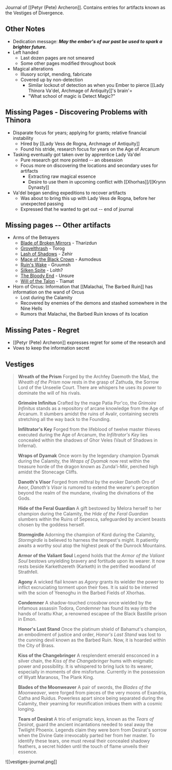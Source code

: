 
Journal of [[Petyr (Pete) Archeron]]. Contains entries for artifacts known as the Vestiges of Divergence.


## Other Notes

* Dedication message: ***May the ember's of our past be used to spark a brighter future.***
* Left handed
	* Last dozen pages are not smeared
	* Some other pages modified throughout book
* Magical alterations
	* Illusory script, mending, fabricate
	* Covered up by non-detection
		* Similar lockout of detection as when you Ember to pierce [[Lady Thinora Va'del, Archmage of Antiquity]]'s brain'=
		* "What school of magic is Detect Magic?"

## Missing Pages - Discovering Problems with Thinora
* Disparate focus for years; applying for grants; relative financial instability
	* Hired by [[Lady Vess de Rogna, Archmage of Antiquity]]
	* Found his stride, research focus for years on the Age of Arcanum
* Tasking eventually got taken over by apprentice Lady Va'del
	* Pure research got more pointed -- an obsession
	* Focus more on discovering the locations and secondary uses for artifacts
		* Extracting raw magical essence
		* Desire to use them in upcoming conflict with [[Xhorhas]]/[[Krynn Dynasty]]
* Va'del began sending expeditions to recover artifacts
	* Was about to bring this up with Lady Vess de Rogna, before her unexpected passing
	* Expressed that he wanted to get out -- end of journal
## Missing pages -- Other artifacts
 * Arms of the Betrayers
	 * [Blade of Broken Mirrors](https://www.dndbeyond.com/magic-items/1434257-blade-of-broken-mirrors) - Tharizdun
	 * [Grovelthrash](https://www.dndbeyond.com/magic-items/1434318-grovelthrash) - Torog
	 * [Lash of Shadows](https://www.dndbeyond.com/magic-items/1434331-lash-of-shadows) - Zehir
	 * [Mace of the Black Crown](https://www.dndbeyond.com/magic-items/1434350-mace-of-the-black-crown) - Asmodeus
	 * [Ruin's Wake](https://www.dndbeyond.com/magic-items/1434363-ruins-wake) - Gruumsh
	 * [Silken Spite](https://www.dndbeyond.com/magic-items/1434367-silken-spite) - Lolth?
	 * [The Bloody End](https://www.dndbeyond.com/magic-items/1434378-the-bloody-end) - Unsure
	 * [Will of the Talon](https://www.dndbeyond.com/magic-items/1434427-will-of-the-talon) - Tiamat
 * Horn of Orcus: Information that [[Malachai, The Barbed Ruin]] has information on the wand of Orcus
	* Lost during the Calamity
	* Recovered by enemies of the demons and stashed somewhere in the Nine Hells
	* Rumors that Malachai, the Barbed Ruin knows of its location

## Missing Pates - Regret
* [[Petyr (Pete) Archeron]] expresses regret for some of the research and
* Vows to keep the information secret

## Vestiges

>**Wreath of the Prism**
>Forged by the Archfey Daemoth the Mad, the *Wreath of the Prism* now rests in the grasp of Zathuda, the Sorrow Lord of the Unseelie Court. There are whispers he uses its power to dominate the will of his rivals.
>
>**Grimoire Infinitus**
>Crafted by the mage Patia Por'co, the *Grimoire Infinitus* stands as a repository of arcane knowledge from the Age of Arcanum. It slumbers amidst the ruins of Avalir, containing secrets stretching all the way back to the Founding.
>
>**Infiltrator's Key**
>Forged from the lifeblood of twelve master thieves executed during the Age of Arcanum, the *Infiltrator's Key* lies concealed within the shadows of Ghor Veles (Vault of Shadows in Infernal).
>
>**Wraps of Dyamak**
>Once worn by the legendary champion Dyamak during the Calamity, the *Wraps of Dyamak* now rest within the treasure horde of the dragon known as Zunda'i-Miir, perched high amidst the Stonecage Cliffs.
>
>**Danoth's Visor**
>Forged from mithral by the evoker Danoth Oro of Aeor, *Danoth's Visor* is rumored to extend the wearer's perception beyond the realm of the mundane, rivaling the divinations of the Gods.
>
>**Hide of the Feral Guardian**
>A gift bestowed by Melora herself to her champion during the Calamity, the *Hide of the Feral Guardian* slumbers within the Ruins of Sepesca, safeguarded by ancient beasts chosen by the goddess herself.
>
>**Stormgirdle**
>Adorning the champion of Kord during the Calamity, *Stormgirdle* is believed to harness the tempest's might. It patiently awaits a worthy soul atop the highest peak of the Dunrock Mountains.
>
>**Armor of the Valiant Soul**
>Legend holds that the *Armor of the Valiant Soul* bestows unyielding bravery and fortitude upon its wearer. It now rests beside Karkethzereth (Karketh) in the petrified woodland of Strathfell.
>
>**Agony**
>A wicked flail known as *Agony* grants its wielder the power to inflict excruciating torment upon their foes. It is said to be interred with the scion of Yeenoghu in the Barbed Fields of Xhorhas.
>
>**Condemner**
>A shadow-touched crossbow once wielded by the infamous assassin Todora, *Condemner* has found its way into the hands of Ixrattu Khar, a renowned escapee of the Black Bastille prison in Emon.
>
>**Honor's Last Stand**
>Once the platinum shield of Bahamut's champion, an embodiment of justice and order, *Honor's Last Stand* was lost to the cunning devil known as the Barbed Ruin. Now, it is hoarded within the City of Brass.
>
>**Kiss of the Changebringer**
>A resplendent emerald ensconced in a silver chain, the *Kiss of the Changebringer* hums with enigmatic power and possibility. It is whispered to bring luck to its wearer, especially in moments of dire misfortune. Currently in the possession of Wyatt Maranoss, The Plank King.
> 
>**Blades of the Moonweaver**
>A pair of swords, the *Blades of the Moonweaver*, were forged from pieces of the very moons of Exandria, Catha and Ruidus. Powerless apart since being separated during the Calamity, their yearning for reunification imbues them with a cosmic longing.
>
>**Tears of Desirat**
>A trio of enigmatic keys, known as the *Tears of Desirat*, guard the ancient incantations needed to seal away the Twilight Phoenix. Legends claim they were born from Desirat's sorrow when the Divine Gate irrevocably parted her from her master. To identify these tears, one must reveal their concealed shadowy feathers, a secret hidden until the touch of flame unveils their essence.

![[vestiges-journal.png]]